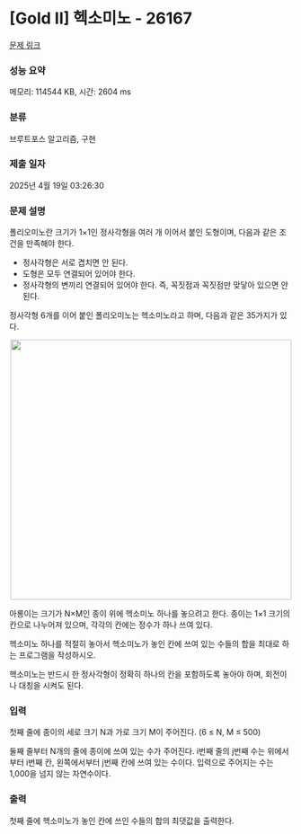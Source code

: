 # [Gold II] 헥소미노 - 26167 

[문제 링크](https://www.acmicpc.net/problem/26167) 

### 성능 요약

메모리: 114544 KB, 시간: 2604 ms

### 분류

브루트포스 알고리즘, 구현

### 제출 일자

2025년 4월 19일 03:26:30

### 문제 설명

<p>폴리오미노란 크기가 1×1인 정사각형을 여러 개 이어서 붙인 도형이며, 다음과 같은 조건을 만족해야 한다.</p>

<ul>
	<li>정사각형은 서로 겹치면 안 된다.</li>
	<li>도형은 모두 연결되어 있어야 한다.</li>
	<li>정사각형의 변끼리 연결되어 있어야 한다. 즉, 꼭짓점과 꼭짓점만 맞닿아 있으면 안 된다.</li>
</ul>

<p>정사각형 6개를 이어 붙인 폴리오미노는 헥소미노라고 하며, 다음과 같은 35가지가 있다.</p>

<p style="text-align: center;"><img alt="" src="https://upload.acmicpc.net/b974a230-655e-44ab-af1b-b2199e83802d/-/preview/" style="height: 463px; width: 500px;"></p>

<p>아롱이는 크기가 N×M인 종이 위에 헥소미노 하나를 놓으려고 한다. 종이는 1×1 크기의 칸으로 나누어져 있으며, 각각의 칸에는 정수가 하나 쓰여 있다.</p>

<p>헥소미노 하나를 적절히 놓아서 헥소미노가 놓인 칸에 쓰여 있는 수들의 합을 최대로 하는 프로그램을 작성하시오.</p>

<p>헥소미노는 반드시 한 정사각형이 정확히 하나의 칸을 포함하도록 놓아야 하며, 회전이나 대칭을 시켜도 된다.</p>

### 입력 

 <p>첫째 줄에 종이의 세로 크기 N과 가로 크기 M이 주어진다. (6 ≤ N, M ≤ 500)</p>

<p>둘째 줄부터 N개의 줄에 종이에 쓰여 있는 수가 주어진다. i번째 줄의 j번째 수는 위에서부터 i번째 칸, 왼쪽에서부터 j번째 칸에 쓰여 있는 수이다. 입력으로 주어지는 수는 1,000을 넘지 않는 자연수이다.</p>

### 출력 

 <p>첫째 줄에 헥소미노가 놓인 칸에 쓰인 수들의 합의 최댓값을 출력한다.</p>

